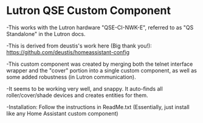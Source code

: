# Lutron QSE Custom Component
-This works with the Lutron hardware "QSE-CI-NWK-E", referred to as "QS Standalone" in the Lutron docs.

-This is derived from deustis's work here (Big thank you!): https://github.com/deustis/homeassistant-config

-This custom component was created by merging both the telnet interface wrapper and the "cover" portion into a single custom component, as well as some added robustness (in Lutron communication).  

-It seems to be working very well, and snappy.  It auto-finds all roller/cover/shade devices and creates entities for them.  

-Installation: Follow the instructions in ReadMe.txt (Essentially, just install like any Home Assistant custom component)